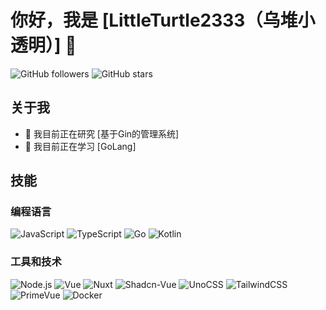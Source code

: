 # 你好，我是 [LittleTurtle2333（乌堆小透明）] 👋

![GitHub followers](https://img.shields.io/github/followers/LittleTurtle2333?style=social)
![GitHub stars](https://img.shields.io/github/stars/LittleTurtle2333?style=social)  

## 关于我

- 🔭 我目前正在研究 [基于Gin的管理系统]
- 🌱 我目前正在学习 [GoLang]

## 技能

### 编程语言

![JavaScript](https://img.shields.io/badge/-JavaScript-black?style=flat-square&logo=javascript)
![TypeScript](https://img.shields.io/badge/-TypeScript-black?style=flat-square&logo=typescript)
![Go](https://img.shields.io/badge/-Go-black?style=flat-square&logo=go)
![Kotlin](https://img.shields.io/badge/-Kotlin-black?style=flat-square&logo=kotlin)

### 工具和技术
![Node.js](https://img.shields.io/badge/-Node.js-black?style=flat-square&logo=node.js)
![Vue](https://img.shields.io/badge/-Vue-black?style=flat-square&logo=Vue.js)
![Nuxt](https://img.shields.io/badge/-Nuxt-black?style=flat-square&logo=nuxt)
![Shadcn-Vue](https://img.shields.io/badge/-ShadcnVue-black?style=flat-square&logo=shadcnui)
![UnoCSS](https://img.shields.io/badge/-UnoCSS-black?style=flat-square&logo=unocss)
![TailwindCSS](https://img.shields.io/badge/-TailwindCSS-black?style=flat-square&logo=tailwindcss)
![PrimeVue](https://img.shields.io/badge/-PrimeVue-black?style=flat-square&logo=primevue)
![Docker](https://img.shields.io/badge/-Docker-black?style=flat-square&logo=docker)
